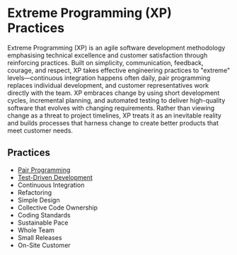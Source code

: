 # Extreme Programming (XP) Practices

Extreme Programming (XP) is an agile software development methodology emphasising technical excellence and customer satisfaction through reinforcing practices.
Built on simplicity, communication, feedback, courage, and respect, XP takes effective engineering practices to "extreme" levels—continuous integration happens often daily, pair programming replaces individual development, and customer representatives work directly with the team.
XP embraces change by using short development cycles, incremental planning, and automated testing to deliver high-quality software that evolves with changing requirements.
Rather than viewing change as a threat to project timelines, XP treats it as an inevitable reality and builds processes that harness change to create better products that meet customer needs.

## Practices

* [Pair Programming](./pair-programming.md)
* [Test-Driven Development](./test-driven-development.md)
* Continuous Integration
* Refactoring
* Simple Design
* Collective Code Ownership
* Coding Standards
* Sustainable Pace
* Whole Team
* Small Releases
* On-Site Customer
